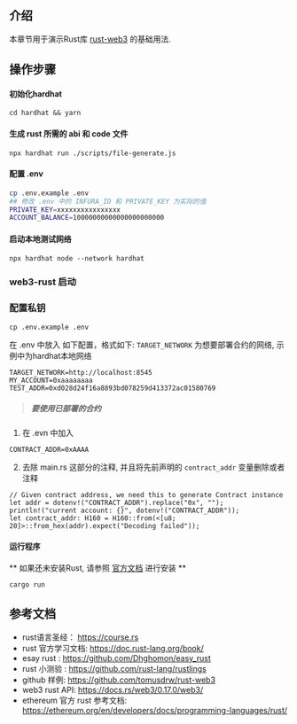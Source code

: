 ## 介绍

本章节用于演示Rust库 [rust-web3](https://github.com/tomusdrw/rust-web3) 的基础用法.


## 操作步骤

#### 初始化hardhat

```
cd hardhat && yarn
```

#### 生成 rust 所需的 abi 和 code 文件

```
npx hardhat run ./scripts/file-generate.js
```

#### 配置 .env

```sh
cp .env.example .env
## 修改 .env 中的 INFURA_ID 和 PRIVATE_KEY 为实际的值
PRIVATE_KEY=xxxxxxxxxxxxxxxx
ACCOUNT_BALANCE=10000000000000000000000
```

#### 启动本地测试网络

```
npx hardhat node --network hardhat
```

### web3-rust 启动

### 配置私钥
```
cp .env.example .env
```
在 .env 中放入 如下配置，格式如下:
`TARGET_NETWORK` 为想要部署合约的网络, 示例中为hardhat本地网络
```
TARGET_NETWORK=http://localhost:8545  
MY_ACCOUNT=0xaaaaaaaa
TEST_ADDR=0xd028d24f16a8893bd078259d413372ac01580769
```

> ##### 要使用已部署的合约

  1. 在 .evn 中加入

  ```
  CONTRACT_ADDR=0xAAAA  
  ```

  2. 去除 main.rs 这部分的注释, 并且将先前声明的 `contract_addr` 变量删除或者注释
  ```
  // Given contract address, we need this to generate Contract instance
  let addr = dotenv!("CONTRACT_ADDR").replace("0x", "");
  println!("current account: {}", dotenv!("CONTRACT_ADDR"));
  let contract_addr: H160 = H160::from(<[u8; 20]>::from_hex(addr).expect("Decoding failed"));
  ```

#### 运行程序  
** 如果还未安装Rust, 请参照 [官方文档](https://www.rust-lang.org/learn/get-started) 进行安装 **  

```
cargo run
```

## 参考文档

- rust语言圣经： https://course.rs
- rust 官方学习文档: <https://doc.rust-lang.org/book/>
- esay rust : <https://github.com/Dhghomon/easy_rust>
- rust 小测验 : <https://github.com/rust-lang/rustlings>  
- github 样例: <https://github.com/tomusdrw/rust-web3>
- web3 rust API: <https://docs.rs/web3/0.17.0/web3/>
- ethereum 官方 rust 参考文档: <https://ethereum.org/en/developers/docs/programming-languages/rust/>

